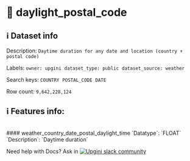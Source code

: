# 📖 daylight_postal_code 
## ℹ️ Dataset info 
Description: `Daytime duration for any date and location (country + postal code)` 

Labels: ` owner: upgini ` &nbsp;` dataset_type: public ` &nbsp;` dataset_source: weather ` &nbsp;

Search keys: 
` COUNTRY ` &nbsp;` POSTAL_CODE ` &nbsp;` DATE ` &nbsp;

Row count: `9,642,228,124` 

## ℹ️ Features info:
<br/>
#### weather_country_date_postal_daylight_time
`Datatype`: `FLOAT` 
`Description`: `Daytime duration`


Need help with Docs? Ask in <a href="https://4mlg.short.gy/join-upgini-community"><img alt="Upgini slack community" src="https://img.shields.io/badge/slack-@upgini-orange.svg?logo=slack"></a>
